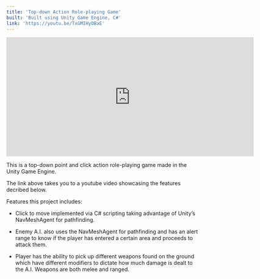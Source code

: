 ```yaml
---
title: 'Top-down Action Role-playing Game'
built: 'Built using Unity Game Engine, C#'
link: 'https://youtu.be/TxGMIHyOBaE'
---
```


<p align="center">
    <iframe width="648" height="313" src="https://www.youtube.com/embed/TxGMIHyOBaE" title="YouTube video player" frameborder="0" allow="accelerometer; autoplay; clipboard-write; encrypted-media; gyroscope; picture-in-picture" allowfullscreen></iframe>
</p>

This is a top-down point and click action role-playing game made in the Unity Game Engine.

The link above takes you to a youtube video showcasing the features decribed below.

Features this project includes:

- Click to move implemented via C# scripting taking advantage of Unity’s NavMeshAgent for pathfinding.

- Enemy A.I. also uses the NavMeshAgent for pathfinding and has an alert range to know if the player has entered a certain area and proceeds to attack them.

- Player has the ability to pick up different weapons found on the ground which have different modifiers to dictate how much damage is dealt to the A.I. Weapons are both melee and ranged.

